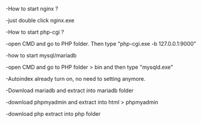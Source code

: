 
-How to start nginx ?

-just double click nginx.exe

-How to start php-cgi ?

-open CMD and go to PHP folder. Then type "php-cgi.exe -b 127.0.0.1:9000"

-how to start mysql/mariadb

-open CMD and go to PHP folder > bin and then type "mysqld.exe"

-Autoindex already turn on, no need to setting anymore.

-Download mariadb and extract into mariadb folder

-download phpmyadmin and extract into html > phpmyadmin

-download php extract into php folder
